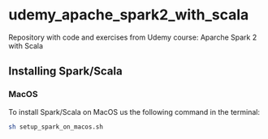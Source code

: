 # udemy_apache_spark2_with_scala
Repository with code and exercises from Udemy course: Aparche Spark 2 with Scala

## Installing Spark/Scala

### MacOS
To install Spark/Scala on MacOS us the following command in the terminal:

```bash
sh setup_spark_on_macos.sh
```

